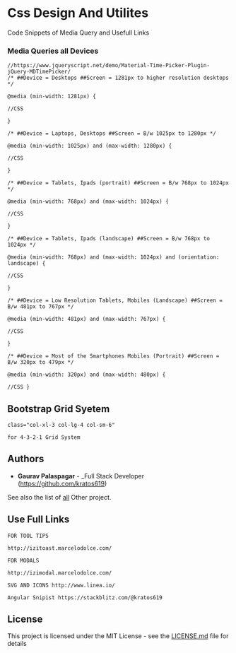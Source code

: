 # Css Design And Utilites

Code Snippets of Media Query and Usefull Links

### Media Queries all Devices

```
//https://www.jqueryscript.net/demo/Material-Time-Picker-Plugin-jQuery-MDTimePicker/
/* ##Device = Desktops ##Screen = 1281px to higher resolution desktops */

@media (min-width: 1281px) {

//CSS

}

/* ##Device = Laptops, Desktops ##Screen = B/w 1025px to 1280px */

@media (min-width: 1025px) and (max-width: 1280px) {

//CSS

}

/* ##Device = Tablets, Ipads (portrait) ##Screen = B/w 768px to 1024px */

@media (min-width: 768px) and (max-width: 1024px) {

//CSS

}

/* ##Device = Tablets, Ipads (landscape) ##Screen = B/w 768px to 1024px */

@media (min-width: 768px) and (max-width: 1024px) and (orientation: landscape) {

//CSS

}

/* ##Device = Low Resolution Tablets, Mobiles (Landscape) ##Screen = B/w 481px to 767px */

@media (min-width: 481px) and (max-width: 767px) {

//CSS

}

/* ##Device = Most of the Smartphones Mobiles (Portrait) ##Screen = B/w 320px to 479px */

@media (min-width: 320px) and (max-width: 480px) {

//CSS }

```

## Bootstrap Grid Syetem

```
class="col-xl-3 col-lg-4 col-sm-6"

for 4-3-2-1 Grid System
```

## Authors

- **Gaurav Palaspagar** - \_Full Stack Developer (https://github.com/kratos619)

See also the list of [all](https://github.com/kratos619) Other project.

## Use Full Links

```
FOR TOOL TIPS

http://izitoast.marcelodolce.com/

FOR MODALS

http://izimodal.marcelodolce.com/

SVG AND ICONS http://www.linea.io/

Angular Snipist https://stackblitz.com/@kratos619
```

## License

This project is licensed under the MIT License - see the [LICENSE.md](LICENSE.md) file for details
